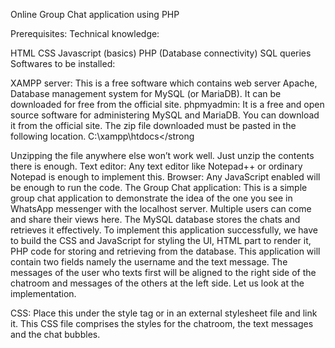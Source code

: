 Online Group Chat application using PHP

Prerequisites: 
Technical knowledge:

HTML
CSS
Javascript (basics)
PHP (Database connectivity)
SQL queries
Softwares to be installed:

XAMPP server: This is a free software which contains web server Apache, Database management system for MySQL (or MariaDB). It can be downloaded for free from the official site.
phpmyadmin: It is a free and open source software for administering MySQL and MariaDB. You can download it from the official site. The zip file downloaded must be pasted in the following location. 
C:\xampp\htdocs</strong 
 

Unzipping the file anywhere else won’t work well. Just unzip the contents there is enough.
Text editor: Any text editor like Notepad++ or ordinary Notepad is enough to implement this.
Browser: Any JavaScript enabled will be enough to run the code.
The Group Chat application: This is a simple group chat application to demonstrate the idea of the one you see in WhatsApp messenger with the localhost server. Multiple users can come and share their views here. The MySQL database stores the chats and retrieves it effectively. To implement this application successfully, we have to build the CSS and JavaScript for styling the UI, HTML part to render it, PHP code for storing and retrieving from the database. This application will contain two fields namely the username and the text message. The messages of the user who texts first will be aligned to the right side of the chatroom and messages of the others at the left side. Let us look at the implementation.

CSS: Place this under the style tag or in an external stylesheet file and link it. This CSS file comprises the styles for the chatroom, the text messages and the chat bubbles.

